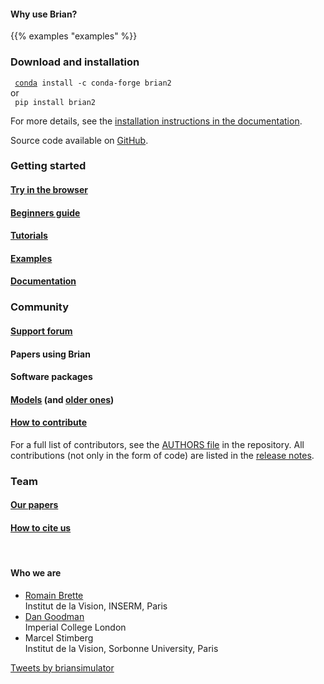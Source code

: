 <!--
.. title: The Brian Simulator
.. slug: index
.. date: 2020-01-17 15:03:57 UTC
.. tags: 
.. category: 
.. link: 
.. description: 
.. type: text
.. hidetitle: True
-->

<div class="module features-module container-fluid mb-2 p-4">
      <h4 class="pb-2">Why use Brian?</h4>
      {{% examples "examples" %}}
</div>

<!--
<div class="module features-module container-fluid mb-2 p-4">
    <div class="row">
        <div class="col-md-12">
        <h2 class="module-header">Why use Brian?</h2>
        </div>
    </div>
    <div class="row">
        <div class="col-md-4 py-2">
        <div class="card h-100">
            <div class="card-body">
            <h3><i class="fas fa-square-root-alt"></i> Equation-based syntax</h3>
            <p>Brian's syntax is close to model descriptions in a scientific article.</p>
            </div>
        </div>
        </div>
        <div class="col-md-4  py-2">
        <div class="card h-100">
            <div class="card-body">
            <h3><i class="fa fa-balance-scale"></i> Physical units</h3>
            <p>Quantities use physical units (e.g. mV or &micro;&#8486;), and Brian checks
            the consistency of units to avoid errors.</p>
            </div>
        </div>
        </div>
        <div class="col-md-4 py-2">
        <div class="card h-100">
            <div class="card-body">
            <h3><i class="fa fa-screwdriver"></i> Flexibility</h3>
            <p>A large variety of neuron and synapse model can be used, as long as they can
            be described by equations.</p>
            </div>
        </div>
        </div>
        <div class="col-md-4 py-2">
        <div class="card h-100">
            <div class="card-body">
            <h3><i class="fas fa-tachometer-alt"></i> Performance</h3>
            <p>Model descriptions are translated into low-level code (e.g. C++), and
            therefore run fast.</p>
            </div>
        </div>
        </div>
        <div class="col-md-4 py-2">
        <div class="card h-100">
            <div class="card-body">
            <h3><i class="fas fa-history"></i> Stable development</h3>
            <p>The first version of Brian has been developed in 2007; Brian 2 has been
            developed since 2014, with a new release about every 6 months.</p>
            </div>
        </div>
        </div>
        <div class="col-md-4 py-2">
        <div class="card h-100">
            <div class="card-body">
            <h3><i class="fas fa-globe-europe"></i> Widely used</h3>
            <p>Used all over the world, for research and teaching (see e.g. the book
            <a href="https://neuronaldynamics.epfl.ch/"><i class="fa fa-book"></i>&nbsp; Neuronal dynamics</a> by W. Gerstner et al.).</p>
            </div>
        </div>
        </div>
    </div>
</div>
-->

<div class="container-fluid mb-2 p-4 bg-light">
    <div class="row">
        <div class="col-md-8">
            <!--<h3><i class="fa fa-download"></i> Download and installation</h3>-->
            <h3><i class="fab fa-linux"></i> <i class="fab fa-windows"></i> <i class="fab fa-apple"></i> Download and installation</h3>
            <p><code><i class="fa fa-chevron-right"></i> <a href="https://www.anaconda.com/distribution/">conda</a> install -c conda-forge brian2</code><br/>
            or<br/>
            <code><i class="fa fa-chevron-right"></i> pip install brian2</code></p>
            <p>For more details, see the <a href="https://brian2.readthedocs.io/en/stable/introduction/install.html">installation instructions in the documentation</a>.</p>
            <div>Source code available on <a href="https://github.com/brian-team/brian2"><i class="fab fa-github"></i> GitHub</a>.</div>
        </div>
        <div class="col-md-4">
            <h3><i class="fa fa-graduation-cap"></i> Getting started</h3>
            <a href="https://mybinder.org/v2/gh/brian-team/brian2-binder/master?filepath=demo.ipynb" target="_blank"><h4>Try in the browser</h4></a>
            <a href="getting_started/index.html"><h4>Beginners guide</h4></a>
            <a href="https://brian2.readthedocs.io/en/stable/resources/tutorials/index.html"><h4>Tutorials</h4></a>
            <a href="https://brian2.readthedocs.io/en/stable/examples/index.html"><h4>Examples</h4></a>
            <a href="https://brian2.readthedocs.io"><h4>Documentation</h4></a>
        </div>
    </div>
</div>

<div class="container-fluid p-4">
    <div class="row">
        <div class="col-md-4">
            <h3><i class='fa fa-globe'></i> Community</h3>
            <a href="https://groups.google.com/forum/#!forum/briansupport">
                <h4>Support forum</h4>
            </a>
            <h4>Papers using Brian</h4>
            <h4>Software packages</h4>
            <h4>
                <a href="https://senselab.med.yale.edu/ModelDB/ModelList?id=231240&allsimu=true">Models</a> (and
                <a href="https://senselab.med.yale.edu/ModelDB/ModelList?id=113733&allsimu=true">older ones</a>)
            </h4>
            <a href="/contribute/index.html">
                <h4>How to contribute</h4>
            </a>
            <p>
                For a full list of contributors, see the
                <a href="https://github.com/brian-team/brian2/blob/master/AUTHORS">AUTHORS file</a> in the repository.
                All contributions (not only in the form of code) are listed in the
                <a href="https://brian2.readthedocs.io/en/stable/introduction/release_notes.html">release notes</a>.
            </p>
        </div>
        <div class="col-md-4">
            <h3><i class="fa fa-users"></i> Team</h3>
            <a href="publications/index.html">
                <h4>Our papers</h4>
            </a>
            <a href="cite/index.html">
                <h4>How to cite us</h4>
            </a>
            <p>&nbsp;</p>
            <h4>Who we are</h4>
            <ul class="list-unstyled">
                <li><a href="http://romainbrette.fr">Romain Brette</a><br/><span class="text-muted">Institut de la Vision, INSERM, Paris</span></li>
                <li><a href="http://neural-reckoning.org/">Dan Goodman</a><br/><span class="text-muted">Imperial College London</span></li>
                <li>Marcel Stimberg<br/><span class="text-muted">Institut de la Vision, Sorbonne University, Paris</span></li>
            </ul>
        </div>
        <div class="col-md-4 d-none d-sm-block">
            <a class="twitter-timeline" data-width="334" data-height="400" data-dnt="true" href="https://twitter.com/briansimulator?ref_src=twsrc%5Etfw">Tweets by briansimulator</a> <script async src="https://platform.twitter.com/widgets.js" charset="utf-8"></script> 
        </div>
    </div>
</div>
